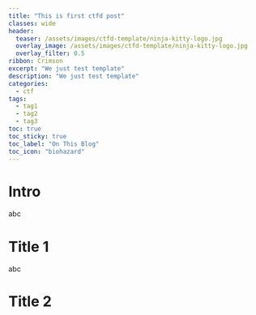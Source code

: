 ```yaml
---
title: "This is first ctfd post"
classes: wide
header:
  teaser: /assets/images/ctfd-template/ninja-kitty-logo.jpg
  overlay_image: /assets/images/ctfd-template/ninja-kitty-logo.jpg
  overlay_filter: 0.5
ribbon: Crimson
excerpt: "We just test template"
description: "We just test template"
categories:
  - ctf
tags:
  - tag1
  - tag2
  - tag3
toc: true
toc_sticky: true
toc_label: "On This Blog"
toc_icon: "biohazard"
---
```

# Intro

abc

# Title 1

abc

# Title 2
